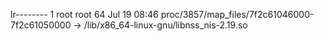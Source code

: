 lr-------- 1 root root 64 Jul 19 08:46 proc/3857/map_files/7f2c61046000-7f2c61050000 -> /lib/x86_64-linux-gnu/libnss_nis-2.19.so
